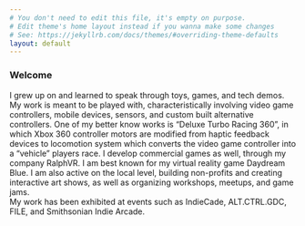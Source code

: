 ```yaml
---
# You don't need to edit this file, it's empty on purpose.
# Edit theme's home layout instead if you wanna make some changes
# See: https://jekyllrb.com/docs/themes/#overriding-theme-defaults
layout: default
---
```


<div class="right">
  <h3 align="left">Welcome</h3>
  <p>I grew up on and learned to speak through toys, games, and tech demos. My work is meant to be played with, characteristically involving video game controllers, mobile devices, sensors, and custom built alternative controllers. One of my better know works is “Deluxe Turbo Racing 360”, in which Xbox 360 controller motors are modified from haptic feedback devices to locomotion system which converts the video game controller into a “vehicle” players race. I develop commercial games as well, through my company RalphVR. I am best known for my virtual reality game Daydream Blue. I am also active on the local level, building non-profits and creating interactive art shows, as well as organizing workshops, meetups, and game jams.
  <br>
  My work has been exhibited at events such as IndieCade, ALT.CTRL.GDC, FILE, and Smithsonian Indie Arcade. </p>
</div>
